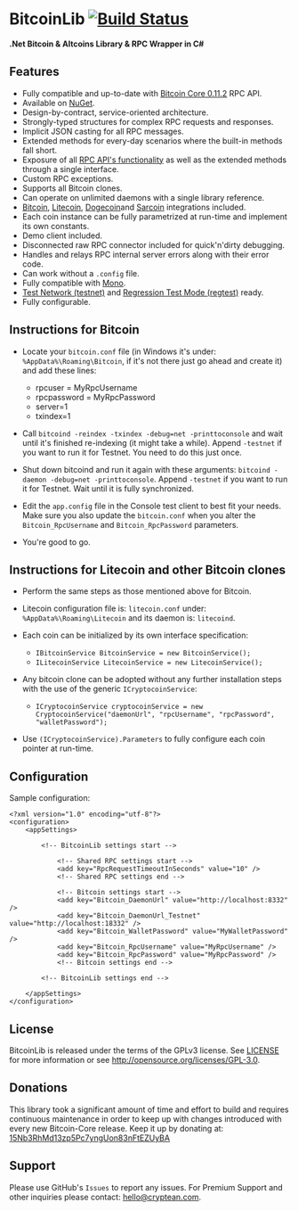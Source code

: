 ﻿BitcoinLib [![Build Status](https://travis-ci.org/GeorgeKimionis/BitcoinLib.svg?branch=master)](https://travis-ci.org/GeorgeKimionis/BitcoinLib)
==========

**.Net Bitcoin & Altcoins Library & RPC Wrapper in C#**

Features
--------

- Fully compatible and up-to-date with [Bitcoin Core 0.11.2](https://bitcoin.org/en/download) RPC API.
- Available on [NuGet](https://www.nuget.org/packages/BitcoinLib/).
- Design-by-contract, service-oriented architecture.
- Strongly-typed structures for complex RPC requests and responses.
- Implicit JSON casting for all RPC messages.
- Extended methods for every-day scenarios where the built-in methods fall short.
- Exposure of all [RPC API's functionality](https://en.bitcoin.it/wiki/Original_Bitcoin_client/API_calls_list) as well as the extended methods through a single interface.
- Custom RPC exceptions.
- Supports all Bitcoin clones.
- Can operate on unlimited daemons with a single library reference.
- [Bitcoin](http://en.wikipedia.org/wiki/Bitcoin), [Litecoin](http://en.wikipedia.org/wiki/Litecoin), [Dogecoin](http://en.wikipedia.org/wiki/Dogecoin)and [Sarcoin](https://github.com/sarcoin/SARCoin) integrations included.
- Each coin instance can be fully parametrized at run-time and implement its own constants.
- Demo client included.
- Disconnected raw RPC connector included for quick'n'dirty debugging.
- Handles and relays RPC internal server errors along with their error code.
- Can work without a `.config` file.
- Fully compatible with [Mono](http://www.mono-project.com/).
- [Test Network (testnet)](https://bitcoin.org/en/developer-examples#testnet) and [Regression Test Mode (regtest)](https://bitcoin.org/en/developer-examples#regtest-mode) ready.
- Fully configurable.


Instructions for Bitcoin
------------------------

- Locate your `bitcoin.conf` file (in Windows it's under: `%AppData%\Roaming\Bitcoin`, if it's not there just go ahead and create it) and add these lines:
	- rpcuser = MyRpcUsername
	- rpcpassword = MyRpcPassword
	- server=1
	- txindex=1

- Call `bitcoind -reindex -txindex -debug=net -printtoconsole` and wait until it's finished re-indexing (it might take a while). Append `-testnet` if you want to run it for Testnet. You need to do this just once.

- Shut down bitcoind and run it again with these arguments: `bitcoind -daemon -debug=net -printtoconsole`. Append `-testnet` if you want to run it for Testnet. Wait until it is fully synchronized. 

- Edit the `app.config` file in the Console test client to best fit your needs. Make sure you also update the `bitcoin.conf` when you alter the `Bitcoin_RpcUsername` and `Bitcoin_RpcPassword` parameters.

- You're good to go.


Instructions for Litecoin and other Bitcoin clones
--------------------------------------------------

- Perform the same steps as those mentioned above for Bitcoin.

- Litecoin configuration file is: `litecoin.conf` under: `%AppData%\Roaming\Litecoin` and its daemon is: `litecoind`.

- Each coin can be initialized by its own interface specification:
	- `IBitcoinService BitcoinService = new BitcoinService();` 
	- `ILitecoinService LitecoinService = new LitecoinService();` 

- Any bitcoin clone can be adopted without any further installation steps with the use of the generic `ICryptocoinService`:
	- `ICryptocoinService cryptocoinService = new CryptocoinService("daemonUrl", "rpcUsername", "rpcPassword", "walletPassword");`

- Use `(ICryptocoinService).Parameters` to fully configure each coin pointer at run-time. 


Configuration
-------------

Sample configuration:

	﻿<?xml version="1.0" encoding="utf-8"?>
	<configuration>
		<appSettings>

			<!-- BitcoinLib settings start -->

				<!-- Shared RPC settings start -->
				<add key="RpcRequestTimeoutInSeconds" value="10" />
				<!-- Shared RPC settings end -->

				<!-- Bitcoin settings start -->
				<add key="Bitcoin_DaemonUrl" value="http://localhost:8332" />
				<add key="Bitcoin_DaemonUrl_Testnet" value="http://localhost:18332" />
				<add key="Bitcoin_WalletPassword" value="MyWalletPassword" />
				<add key="Bitcoin_RpcUsername" value="MyRpcUsername" />
				<add key="Bitcoin_RpcPassword" value="MyRpcPassword" />
				<!-- Bitcoin settings end -->

			<!-- BitcoinLib settings end -->
			
		</appSettings>
	</configuration>


License
-------

BitcoinLib is released under the terms of the GPLv3 license. See [LICENSE](LICENSE) for more information or see http://opensource.org/licenses/GPL-3.0.


Donations
---------

This library took a significant amount of time and effort to build and requires continuous maintenance in order to keep up with changes introduced with every new Bitcoin-Core release. Keep it up by donating at: [15Nb3RhMd13zp5Pc7yngUon83nFtEZUyBA](bitcoin:15Nb3RhMd13zp5Pc7yngUon83nFtEZUyBA?label=BitcoinLib)


Support
-------

Please use GitHub's `Issues` to report any issues. For Premium Support and other inquiries please contact: [hello@cryptean.com](mailto:hello@cryptean.com).
